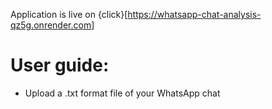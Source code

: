 Application is live on {click}[https://whatsapp-chat-analysis-qz5g.onrender.com]

# User guide:
- Upload a .txt format file of your WhatsApp chat

